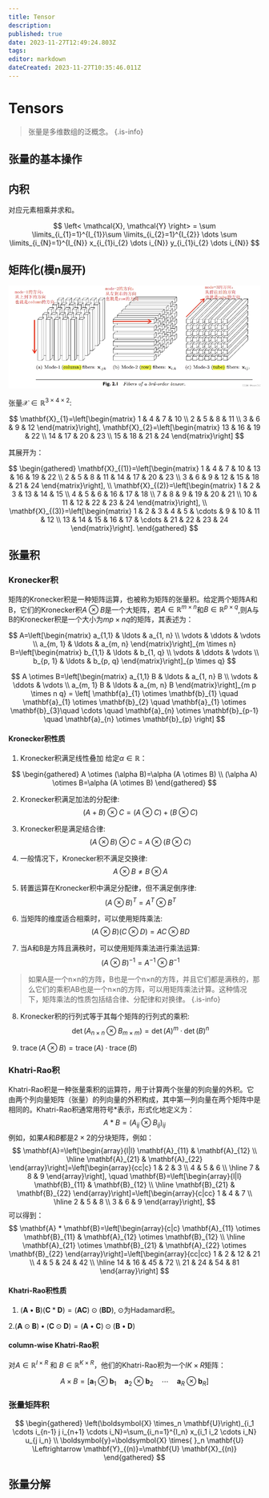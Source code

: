 ```yaml
---
title: Tensor
description: 
published: true
date: 2023-11-27T12:49:24.803Z
tags: 
editor: markdown
dateCreated: 2023-11-27T10:35:46.011Z
---
```


# Tensors

> 张量是多维数组的泛概念。
{.is-info}

## 张量的基本操作
## 内积

对应元素相乘并求和。

$$
\left< \mathcal{X}, \mathcal{Y} \right> = \sum \limits_{i_{1}=1}^{I_{1}}\sum \limits_{i_{2}=1}^{I_{2}} \dots \sum \limits_{i_{N}=1}^{I_{N}} x_{i_{1}i_{2} \dots i_{N}} y_{i_{1}i_{2} \dots i_{N}}
$$

## 矩阵化(模n展开)

<img src='/面上/模n展开.png'>

张量$\mathcal{X} \in \mathbb{R}^{3\times 4\times 2}$:

$$
\mathbf{X}_{1}=\left[\begin{matrix}
1 & 4 & 7 & 10 \\
2 & 5 & 8 & 11 \\
3 & 6 & 9 & 12
\end{matrix}\right], \mathbf{X}_{2}=\left[\begin{matrix}
13 & 16 & 19 & 22 \\
14 & 17 & 20 & 23 \\
15 & 18 & 21 & 24
\end{matrix}\right]
$$

其展开为：

$$
\begin{gathered}
\mathbf{X}_{(1)}=\left[\begin{matrix}
1 & 4 & 7 & 10 & 13 & 16 & 19 & 22 \\
2 & 5 & 8 & 11 & 14 & 17 & 20 & 23 \\
3 & 6 & 9 & 12 & 15 & 18 & 21 & 24
\end{matrix}\right], \\
\mathbf{X}_{(2)}=\left[\begin{matrix}
1 & 2 & 3 & 13 & 14 & 15 \\
4 & 5 & 6 & 16 & 17 & 18 \\
7 & 8 & 9 & 19 & 20 & 21 \\
10 & 11 & 12 & 22 & 23 & 24
\end{matrix}\right], \\
\mathbf{X}_{(3)}=\left[\begin{matrix}
1 & 2 & 3 & 4 & 5 & \cdots & 9 & 10 & 11 & 12 \\
13 & 14 & 15 & 16 & 17 & \cdots & 21 & 22 & 23 & 24
\end{matrix}\right].
\end{gathered}
$$

## 张量积
### Kronecker积

矩阵的Kronecker积是一种矩阵运算，也被称为矩阵的张量积。给定两个矩阵A和B，它们的Kronecker积$A \otimes B$是一个大矩阵，若$A \in \mathbb{R}^{m\times n}$和$B \in \mathbb{R}^{p\times q}$,则A与B的Kronecker积是一个大小为$mp \times nq$的矩阵，其表述为：

$$
A=\left[\begin{matrix}
a_{1,1} & \ldots & a_{1, n} \\
\vdots & \ddots & \vdots \\
a_{m, 1} & \ldots & a_{m, n}
\end{matrix}\right]_{m \times n} B=\left[\begin{matrix}
b_{1,1} & \ldots & b_{1, q} \\
\vdots & \ddots & \vdots \\
b_{p, 1} & \ldots & b_{p, q}
\end{matrix}\right]_{p \times q}
$$

$$
A \otimes B=\left[\begin{matrix}
a_{1,1} B & \ldots & a_{1, n} B \\
\vdots & \ddots & \vdots \\
a_{m, 1} B & \ldots & a_{m, n} B
\end{matrix}\right]_{m p \times n q} = \left[ \mathbf{a}_{1} \otimes \mathbf{b}_{1} \quad \mathbf{a}_{1} \otimes \mathbf{b}_{2} \quad \mathbf{a}_{1} \otimes \mathbf{b}_{3}\quad \cdots \quad \mathbf{a}_{n} \otimes \mathbf{b}_{p-1} \quad \mathbf{a}_{n} \otimes \mathbf{b}_{p}  \right]
$$

#### Kronecker积性质
1. Kronecker积满足线性叠加
给定$\alpha \in \mathbb{R}$：

$$
\begin{gathered}
A \otimes (\alpha B)=\alpha (A \otimes B) \\
(\alpha A) \otimes B=\alpha (A \otimes B)
\end{gathered}
$$

2. Kronecker积满足加法的分配律: 
$$
(A+B) \otimes C=(A \otimes C)+(B \otimes C)
$$

3. Kronecker积是满足结合律: 
$$
(A \otimes B) \otimes C=A \otimes(B \otimes C)
$$

4. 一般情况下，Kronecker积不满足交换律: 
$$
A \otimes B \neq B \otimes A
$$

5. 转置运算在Kronecker积中满足分配律，但不满足倒序律: 
$$
(A \otimes B)^T=A^T \otimes B^T
$$

6. 当矩阵的维度适合相乘时，可以使用矩阵乘法:
$$
(A \otimes B)(C \otimes D)=A C \otimes B D
$$

7. 当A和B是方阵且满秩时，可以使用矩阵乘法进行乘法运算:
$$
(A \otimes B)^{-1}=A^{-1} \otimes B^{-1}
$$

> 如果A是一个n×n的方阵，B也是一个n×n的方阵，并且它们都是满秩的，那么它们的乘积AB也是一个n×n的方阵，可以用矩阵乘法计算。这种情况下，矩阵乘法的性质包括结合律、分配律和对换律。
{.is-info}

8. Kronecker积的行列式等于其每个矩阵的行列式的乘积:
$$
\operatorname{det}\left(A_{n \times n} \otimes B_{m \times m}\right)=\operatorname{det}(A)^m \cdot \operatorname{det}(B)^n
$$

9. $\operatorname{trace}(A \otimes B)=\operatorname{trace}(A) \cdot \operatorname{trace}(B)$

### Khatri-Rao积

Khatri-Rao积是一种张量乘积的运算符，用于计算两个张量的列向量的外积。它由两个列向量矩阵（张量）的列向量的外积构成，其中第一列向量在两个矩阵中是相同的。Khatri-Rao积通常用符号$*$表示，形式化地定义为：
$$
A * B=\left(A_{i j} \otimes B_{i j}\right)_{i j}
$$
例如，如果$A$和$B$都是$2\times 2$的分块矩阵，例如：
$$
\mathbf{A}=\left[\begin{array}{l|l}
\mathbf{A}_{11} & \mathbf{A}_{12} \\
\hline \mathbf{A}_{21} & \mathbf{A}_{22}
\end{array}\right]=\left[\begin{array}{cc|c}
1 & 2 & 3 \\
4 & 5 & 6 \\
\hline 7 & 8 & 9
\end{array}\right], \quad \mathbf{B}=\left[\begin{array}{l|l}
\mathbf{B}_{11} & \mathbf{B}_{12} \\
\hline \mathbf{B}_{21} & \mathbf{B}_{22}
\end{array}\right]=\left[\begin{array}{c|cc}
1 & 4 & 7 \\
\hline 2 & 5 & 8 \\
3 & 6 & 9
\end{array}\right],
$$
可以得到：
$$
\mathbf{A} * \mathbf{B}=\left[\begin{array}{c|c}
\mathbf{A}_{11} \otimes \mathbf{B}_{11} & \mathbf{A}_{12} \otimes \mathbf{B}_{12} \\
\hline \mathbf{A}_{21} \otimes \mathbf{B}_{21} & \mathbf{A}_{22} \otimes \mathbf{B}_{22}
\end{array}\right]=\left[\begin{array}{cc|cc}
1 & 2 & 12 & 21 \\
4 & 5 & 24 & 42 \\
\hline 14 & 16 & 45 & 72 \\
21 & 24 & 54 & 81
\end{array}\right]
$$

#### Khatri-Rao积性质
1. $(\mathbf{A} \bullet \mathbf{B})(\mathbf{C} * \mathbf{D})=(\mathbf{A C}) \odot(\mathbf{B D})$, $\odot$为Hadamard积。

2.$(\mathbf{A} \odot \mathbf{B}) \bullet(\mathbf{C} \odot \mathbf{D})=(\mathbf{A} \bullet \mathbf{C}) \odot(\mathbf{B} \bullet \mathbf{D})$

#### column-wise Khatri-Rao积
对$A \in \mathbb{R}^{I \times R}$ 和 $B \in \mathbb{R}^{K \times R}$，他们的Khatri-Rao积为一个$IK \times R$矩阵：

$$
A \times B = \left[ \mathbf{a}_{1} \otimes \mathbf{b}_{1} \quad \mathbf{a}_{2} \otimes \mathbf{b}_{2} \quad \cdots \quad \mathbf{a}_{R} \otimes \mathbf{b}_{R}  \right]
$$


### 张量矩阵积
$$
\begin{gathered}
\left(\boldsymbol{X} \times_n \mathbf{U}\right)_{i_1 \cdots i_{n-1} j i_{n+1} \cdots i_N}=\sum_{i_n=1}^{I_n} x_{i_1 i_2 \cdots i_N} u_{j i_n} \\
\boldsymbol{y}=\boldsymbol{X} \times{ }_n \mathbf{U} \Leftrightarrow \mathbf{Y}_{(n)}=\mathbf{U} \mathbf{X}_{(n)}
\end{gathered}
$$

## 张量分解

